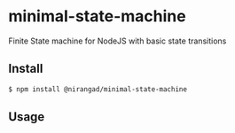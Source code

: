 # minimal-state-machine
Finite State machine for NodeJS with basic state transitions

## Install

```sh
$ npm install @nirangad/minimal-state-machine
```

## Usage

<Pending>